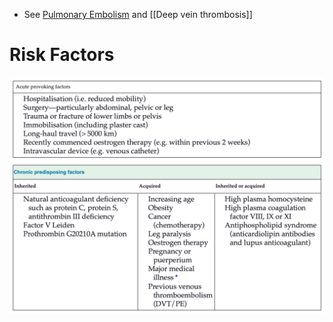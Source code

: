 - See [Pulmonary Embolism](01%20Disciplines/Respiratory/Conditions/Pulmonary%20Embolism.md) and [[Deep vein thrombosis]]
# Risk Factors
![](Attachments/Pasted%20image%2020241219203254.png)